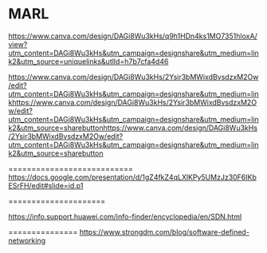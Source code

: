 # MARL
https://www.canva.com/design/DAGi8Wu3kHs/q9h1HDn4ks1MO7351hloxA/view?utm_content=DAGi8Wu3kHs&utm_campaign=designshare&utm_medium=link2&utm_source=uniquelinks&utlId=h7b7cfa4d46





https://www.canva.com/design/DAGi8Wu3kHs/2Ysir3bMWixdBvsdzxM2Ow/edit?utm_content=DAGi8Wu3kHs&utm_campaign=designshare&utm_medium=linkhttps://www.canva.com/design/DAGi8Wu3kHs/2Ysir3bMWixdBvsdzxM2Ow/edit?utm_content=DAGi8Wu3kHs&utm_campaign=designshare&utm_medium=link2&utm_source=sharebuttonhttps://www.canva.com/design/DAGi8Wu3kHs/2Ysir3bMWixdBvsdzxM2Ow/edit?utm_content=DAGi8Wu3kHs&utm_campaign=designshare&utm_medium=link2&utm_source=sharebutton

===========================
https://docs.google.com/presentation/d/1gZ4fkZ4qLXlKPy5UMzJz30F6IKbESrFH/edit#slide=id.p1

=====================

https://info.support.huawei.com/info-finder/encyclopedia/en/SDN.html

===============
https://www.strongdm.com/blog/software-defined-networking
